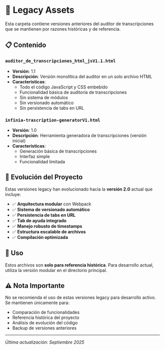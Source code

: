 # 📁 Legacy Assets

Esta carpeta contiene versiones anteriores del auditor de transcripciones que se mantienen por razones históricas y de referencia.

## 📋 Contenido

### `auditor_de_transcripciones_html_jsV1.1.html`
- **Versión**: 1.1
- **Descripción**: Versión monolítica del auditor en un solo archivo HTML
- **Características**:
  - Todo el código JavaScript y CSS embebido
  - Funcionalidad básica de auditoría de transcripciones
  - Sin sistema de módulos
  - Sin versionado automático
  - Sin persistencia de tabs en URL

### `infinia-trascription-generatorV1.html`
- **Versión**: 1.0
- **Descripción**: Herramienta generadora de transcripciones (versión inicial)
- **Características**:
  - Generación básica de transcripciones
  - Interfaz simple
  - Funcionalidad limitada

## 🚀 Evolución del Proyecto

Estas versiones legacy han evolucionado hacia la **versión 2.0** actual que incluye:

- ✅ **Arquitectura modular** con Webpack
- ✅ **Sistema de versionado automático**
- ✅ **Persistencia de tabs en URL**
- ✅ **Tab de ayuda integrado**
- ✅ **Manejo robusto de timestamps**
- ✅ **Estructura escalable de archivos**
- ✅ **Compilación optimizada**

## 📖 Uso

Estos archivos son **solo para referencia histórica**. Para desarrollo actual, utiliza la versión modular en el directorio principal.

## ⚠️ Nota Importante

No se recomienda el uso de estas versiones legacy para desarrollo activo. Se mantienen únicamente para:

- Comparación de funcionalidades
- Referencia histórica del proyecto
- Análisis de evolución del código
- Backup de versiones anteriores

---

*Última actualización: Septiembre 2025*
